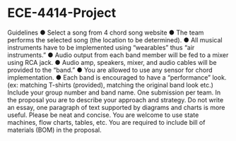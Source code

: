 # ECE-4414-Project
Guidelines ● Select a song from 4 chord song website ● The team performs the selected song (the location to be determined). ● All musical instruments have to be implemented using “wearables” thus “air instruments.” ● Audio output from each band member will be fed to a mixer using RCA jack. ● Audio amp, speakers, mixer, and audio cables will be provided to the “band.” ● You are allowed to use any sensor for chord implementation. ● Each band is encouraged to have a “performance” look. (ex: matching T-shirts (provided), matching the original band look etc.) Include your group number and band name. One submission per team. In the proposal you are to describe your approach and strategy. Do not write an essay, one paragraph of text supported by diagrams and charts is more useful. Please be neat and concise. You are welcome to use state machines, flow charts, tables, etc. You are required to include bill of materials (BOM) in the proposal.
